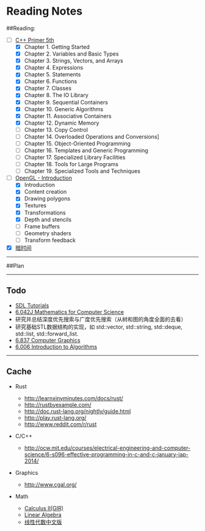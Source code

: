 Reading Notes
===========

##Reading:
- [ ] [C++ Primer 5th](http://book.douban.com/subject/24089577/)
  - [x] Chapter 1. Getting Started
  - [x] Chapter 2. Variables and Basic Types
  - [x] Chapter 3. Strings, Vectors, and Arrays
  - [x] Chapter 4. Expressions
  - [x] Chapter 5. Statements
  - [x] Chapter 6. Functions
  - [x] Chapter 7. Classes
  - [x] Chapter 8. The IO Library
  - [x] Chapter 9. Sequential Containers
  - [x] Chapter 10. Generic Algorithms
  - [x] Chapter 11. Associative Containers
  - [x] Chapter 12. Dynamic Memory
  - [ ] Chapter 13. Copy Control
  - [ ] Chapter 14. Overloaded Operations and Conversions]
  - [ ] Chapter 15. Object-Oriented Programming
  - [ ] Chapter 16. Templates and Generic Programming
  - [ ] Chapter 17. Specialized Library Facilities
  - [ ] Chapter 18. Tools for Large Programs
  - [ ] Chapter 19. Specialized Tools and Techniques
- [ ] [OpenGL - Introduction](https://open.gl)
  - [x] Introduction
  - [x] Content creation
  - [x] Drawing polygons
  - [x] Textures
  - [x] Transformations
  - [x] Depth and stencils
  - [ ] Frame buffers
  - [ ] Geometry shaders
  - [ ] Transform feedback
- [x] [暗时间](http://book.douban.com/subject/6709809/)

----------

##Plan

------

## Todo

- [SDL Tutorials](http://lazyfoo.net/tutorials/SDL/index.php)
- [6.042J Mathematics for Computer Science](http://ocw.mit.edu/courses/electrical-engineering-and-computer-science/6-042j-mathematics-for-computer-science-fall-2010/)
- 研究并总结深度优先搜索与广度优先搜索（从树和图的角度全面的去看）
- 研究基础STL数据结构的实现，如 std::vector, std::string, std::deque, std::list, std::forward_list.
- [6.837 Computer Graphics](http://ocw.mit.edu/courses/electrical-engineering-and-computer-science/6-837-computer-graphics-fall-2012/index.htm)
- [6.006 Introduction to Algorithms](http://ocw.mit.edu/courses/electrical-engineering-and-computer-science/6-006-introduction-to-algorithms-fall-2011/)

-----

## Cache

- Rust
    - http://learnxinyminutes.com/docs/rust/
    - http://rustbyexample.com/
    - http://doc.rust-lang.org/nightly/guide.html
    - http://play.rust-lang.org/
    - http://www.reddit.com/r/rust

- C/C++
    - http://ocw.mit.edu/courses/electrical-engineering-and-computer-science/6-s096-effective-programming-in-c-and-c-january-iap-2014/

- Graphics
    - http://www.cgal.org/

- Math
    - [Calculus II(GIR)](http://ocw.mit.edu/courses/mathematics/18-02-multivariable-calculus-fall-2007/)
    - [Linear Algebra](http://ocw.mit.edu/courses/mathematics/18-06-linear-algebra-spring-2010/index.htm)
    - [线性代数中文版](http://v.163.com/special/opencourse/daishu.html)
